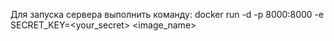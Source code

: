 Для запуска сервера выполнить команду: 
docker run -d -p 8000:8000 -e SECRET_KEY=<your_secret> <image_name>
